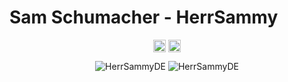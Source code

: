 <p align="center"> <h1 align="left"> Sam Schumacher - HerrSammy </h1> </p>
<p align="center">
<a href="https://github.com/HerrSammyDE" target="_blank"><img align="center" src="https://cdn.jsdelivr.net/npm/simple-icons@3.0.1/icons/github.svg" alt="HerrSammyDE" height="20" width="20" /></a>
<a href="https://twitter.com/realHerrSammy" target="_blank"><img align="center" src="https://cdn.jsdelivr.net/npm/simple-icons@3.0.1/icons/twitter.svg" alt="realHerrSammy" height="20" width="20" /></a>
</p>

<p align="center">
	<img src=https://github-readme-stats.vercel.app/api?username=HerrSammyDE&show_icons=true alt=HerrSammyDE />
	<img src="https://github-readme-stats.vercel.app/api/top-langs/?username=HerrSammyDE&layout=compact" alt="HerrSammyDE" />
</p>
